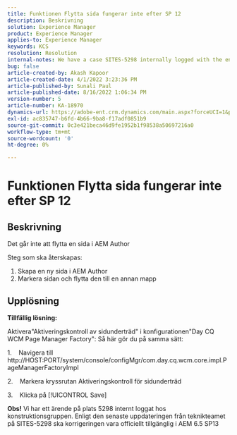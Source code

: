 ```yaml
---
title: Funktionen Flytta sida fungerar inte efter SP 12
description: Beskrivning
solution: Experience Manager
product: Experience Manager
applies-to: Experience Manager
keywords: KCS
resolution: Resolution
internal-notes: We have a case SITES-5298 internally logged with the engineering team. As per the latest update from the engineering team on SITES-5298, The fix should be officially available in AEM 6.5 SP13
bug: false
article-created-by: Akash Kapoor
article-created-date: 4/1/2022 3:23:36 PM
article-published-by: Sunali Paul
article-published-date: 8/16/2022 1:06:34 PM
version-number: 5
article-number: KA-18970
dynamics-url: https://adobe-ent.crm.dynamics.com/main.aspx?forceUCI=1&pagetype=entityrecord&etn=knowledgearticle&id=f80317b1-cfb1-ec11-9840-0022480bdaa1
exl-id: ac835747-b6fd-4b66-9ba8-f17adf0851b9
source-git-commit: 0c3e421beca46d9fe1952b1f98538a50697216a0
workflow-type: tm+mt
source-wordcount: '0'
ht-degree: 0%

---
```


# Funktionen Flytta sida fungerar inte efter SP 12

## Beskrivning


Det går inte att flytta en sida i AEM Author

Steg som ska återskapas:
1. Skapa en ny sida i AEM Author
2. Markera sidan och flytta den till en annan mapp


## Upplösning


<b>Tillfällig lösning: </b>

Aktivera&quot;Aktiveringskontroll av sidunderträd&quot; i konfigurationen&quot;Day CQ WCM Page Manager Factory&quot;: Så här gör du på samma sätt:

1.    Navigera till http://HOST:PORT/system/console/configMgr/com.day.cq.wcm.core.impl.PageManagerFactoryImpl

2.    Markera kryssrutan Aktiveringskontroll för sidunderträd

3.    Klicka på [!UICONTROL Save]

<b>Obs!</b> Vi har ett ärende på plats 5298 internt loggat hos konstruktionsgruppen.
Enligt den senaste uppdateringen från teknikteamet på SITES-5298 ska korrigeringen vara officiellt tillgänglig i AEM 6.5 SP13
